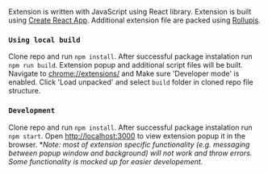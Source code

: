 Extension is written with JavaScript using React library.
Extension is built using [Create React App](https://github.com/facebook/create-react-app).
Additional extension file are packed using [Rollupjs](https://github.com/rollup/rollup).

### `Using local build`

Clone repo and run `npm install`.
After successful package instalation run `npm run build`.
Extension popup and additional script files will be built.
Navigate to [chrome://extensions/](chrome://extensions/) and Make sure 'Developer mode' is enabled.
Click 'Load unpacked' and select `build` folder in cloned repo file structure.

### `Development`

Clone repo and run `npm install`.
After successful package instalation run `npm start`.
Open [http://localhost:3000](http://localhost:3000) to view extension popup it in the browser.
\**Note: most of extension specific functionality (e.g. messaging between popup window and background) will not work and throw errors. Some functionality is mocked up for easier developement.*
